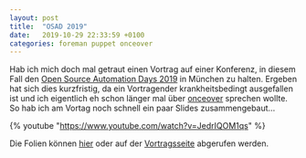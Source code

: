 ```yaml
---
layout: post
title:  "OSAD 2019"
date:   2019-10-29 22:33:59 +0100
categories: foreman puppet onceover
---
```


Hab ich mich doch mal getraut einen Vortrag auf einer Konferenz, in diesem Fall den [Open Source Automation Days 2019](https://osad-munich.org/eindruecke-vom-osad-2019/) in München zu halten. Ergeben hat sich dies kurzfristig, da ein Vortragender krankheitsbedingt ausgefallen ist und ich eigentlich eh schon länger mal über [onceover](https://github.com/dylanratcliffe/onceover) sprechen wollte. So hab ich am Vortag noch schnell ein paar Slides zusammengebaut...

{% youtube "https://www.youtube.com/watch?v=JedrIQOM1qs" %}

Die Folien können [hier](/assets/pdf/hannes_schaller_testen_des_puppet_controlrepos_osad2019.pdf) oder auf der [Vortragsseite](https://osad-munich.org/wp-content/uploads/2019/10/hannes_schaller_testen_des_puppet_controlrepos_osad2019.pdf) abgerufen werden.
